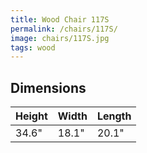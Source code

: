 ```yaml
---
title: Wood Chair 117S
permalink: /chairs/117S/
image: chairs/117S.jpg
tags: wood
---
```



## Dimensions

Height | Width | Length
-------|-------|-------
34.6"  | 18.1" | 20.1"